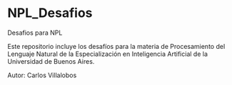 # NPL_Desafios
Desafios para NPL

Este repositorio incluye los desafíos para la materia de Procesamiento del Lenguaje Natural de la Especialización en Inteligencia Artificial de la Universidad de Buenos Aires.

Autor: Carlos Villalobos
